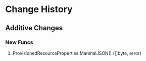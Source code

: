 # Change History

## Additive Changes

### New Funcs

1. ProvisionedResourceProperties.MarshalJSON() ([]byte, error)
